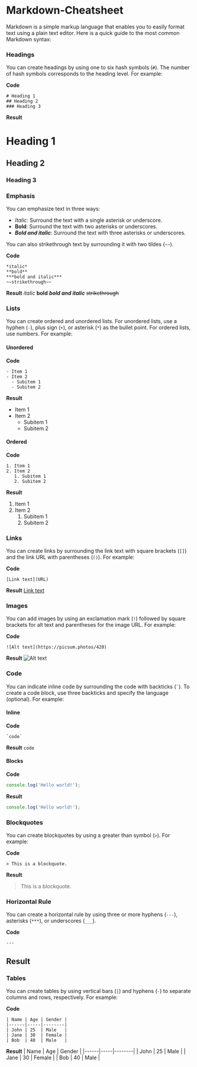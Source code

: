 # Markdown-Cheatsheet

Markdown is a simple markup language that enables you to easily format text using a plain text editor. Here is a quick guide to the most common Markdown syntax:

### Headings

You can create headings by using one to six hash symbols (`#`). The number of hash symbols corresponds to the heading level. For example:

**Code**
```
# Heading 1
## Heading 2
### Heading 3
```

**Result**
# Heading 1
## Heading 2
### Heading 3


### Emphasis

You can emphasize text in three ways:

- *Italic*: Surround the text with a single asterisk or underscore.
- **Bold**: Surround the text with two asterisks or underscores.
- ***Bold and italic***: Surround the text with three asterisks or underscores.

You can also strikethrough text by surrounding it with two tildes (`~~`).

**Code**
```
*italic*
**bold**
***bold and italic***
~~strikethrough~~
```

**Result**
*italic*
**bold**
***bold and italic***
~~strikethrough~~


### Lists

You can create ordered and unordered lists. For unordered lists, use a hyphen (`-`), plus sign (`+`), or asterisk (`*`) as the bullet point. For ordered lists, use numbers. For example:

#### Unordered

**Code**
```
- Item 1
- Item 2
  - Subitem 1
  - Subitem 2
```

**Result**
- Item 1
- Item 2
  - Subitem 1
  - Subitem 2

#### Ordered

**Code**
```
1. Item 1
2. Item 2
   1. Subitem 1
   2. Subitem 2
```

**Result**
1. Item 1
2. Item 2
   1. Subitem 1
   2. Subitem 2


### Links

You can create links by surrounding the link text with square brackets (`[]`) and the link URL with parentheses (`()`). For example:

**Code**
```
[Link text](URL)
```

**Result**
[Link text](URL)


### Images

You can add images by using an exclamation mark (`!`) followed by square brackets for alt text and parentheses for the image URL. For example:

**Code**
```
![Alt text](https://picsum.photos/420)
```

**Result**
![Alt text](https://picsum.photos/420)


### Code

You can indicate inline code by surrounding the code with backticks (`` ` ``). To create a code block, use three backticks and specify the language (optional). For example:

#### Inline

**Code**
```
`code`
```

**Result**
`code`

#### Blocks

**Code**
````javascript
console.log('Hello world!');
````

**Result**
```javascript
console.log('Hello world!');
```


### Blockquotes

You can create blockquotes by using a greater than symbol (`>`). For example:

**Code**
```
> This is a blockquote.
```

**Result**
> This is a blockquote.


### Horizontal Rule

You can create a horizontal rule by using three or more hyphens (`---`), asterisks (`***`), or underscores (`___`).

**Code**
```
---
```

**Result**
---


### Tables

You can create tables by using vertical bars (`|`) and hyphens (`-`) to separate columns and rows, respectively. For example:

**Code**
```
| Name | Age | Gender |
|------|-----|--------|
| John | 25  | Male   |
| Jane | 30  | Female |
| Bob  | 40  | Male   |
```

**Result**
| Name | Age | Gender |
|------|-----|--------|
| John | 25  | Male   |
| Jane | 30  | Female |
| Bob  | 40  | Male   |
